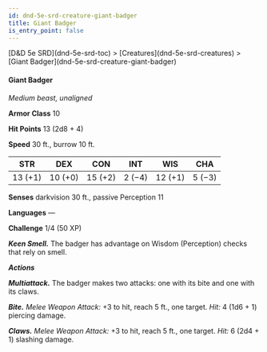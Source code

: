```yaml
---
id: dnd-5e-srd-creature-giant-badger
title: Giant Badger
is_entry_point: false
---
```


<breadcrumb>
[D&D 5e SRD](dnd-5e-srd-toc) >  [Creatures](dnd-5e-srd-creatures) > [Giant Badger](dnd-5e-srd-creature-giant-badger)
</breadcrumb>

#### Giant Badger

*Medium beast, unaligned*

**Armor Class** 10

**Hit Points** 13 (2d8 + 4)

**Speed** 30 ft., burrow 10 ft.

| STR     | DEX     | CON     | INT    | WIS     | CHA    |
|---------|---------|---------|--------|---------|--------|
| 13 (+1) | 10 (+0) | 15 (+2) | 2 (−4) | 12 (+1) | 5 (−3) |

**Senses** darkvision 30 ft., passive Perception 11

**Languages** —

**Challenge** 1/4 (50 XP)

***Keen Smell.*** The badger has advantage on Wisdom (Perception) checks that rely on smell.

***Actions***

***Multiattack.*** The badger makes two attacks: one with its bite and one with its claws.

***Bite.*** *Melee Weapon Attack:* +3 to hit, reach 5 ft., one target. *Hit:* 4 (1d6 + 1) piercing damage.

***Claws.*** *Melee Weapon Attack:* +3 to hit, reach 5 ft., one target. *Hit:* 6 (2d4 + 1) slashing damage.

